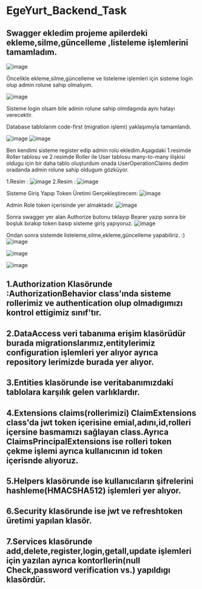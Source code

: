 # EgeYurt_Backend_Task
 ## Swagger ekledim projeme apilerdeki ekleme,silme,güncelleme ,listeleme işlemlerini tamamladım.
 ![image](https://github.com/ramazankucukkoc/EgeYurt_Backend_Task/assets/79471806/695cfaab-d542-4306-af79-1b2a6c92e190)

 Öncelikle ekleme,silme,güncelleme ve listeleme işlemleri için sisteme login olup admin rolune sahip olmalıyım.
 
 ![image](https://github.com/ramazankucukkoc/EgeYurt_Backend_Task/assets/79471806/1e671c0d-d492-4220-b4cc-757093460439)
 
 Sisteme login olsam bile admin rolune sahip olmdagında aynı hatayı verecektir.

 Database tablolarım code-first (migration işlemi) yaklaşımıyla tamamlandı.
 
 ![image](https://github.com/ramazankucukkoc/EgeYurt_Backend_Task/assets/79471806/f078836a-6a8e-46d3-9b56-f97676177502)
 ![image](https://github.com/ramazankucukkoc/EgeYurt_Backend_Task/assets/79471806/f87cc99a-985b-4f71-9ac2-6e231296992a)
 
 Ben kendimi sisteme register edip admin rolu ekledim.Aşagıdaki 1.resimde Roller tablosu ve 2.resimde Roller ile User tablosu many-to-many ilişkisi oldugu için bir daha tablo oluşturdum onada UserOperationClaims dedim oradanda admin rolune sahip oldugum gözküyor.

 1.Resim : ![image](https://github.com/ramazankucukkoc/EgeYurt_Backend_Task/assets/79471806/09cb0119-6ad4-483f-b1ac-859eb26da915)
 2.Resim : ![image](https://github.com/ramazankucukkoc/EgeYurt_Backend_Task/assets/79471806/872b453b-d531-4a64-b39c-f143597e4ce1)

 Sisteme Giriş Yapıp Token Üretimi Gerçekleştirecem:
 ![image](https://github.com/ramazankucukkoc/EgeYurt_Backend_Task/assets/79471806/a8e86009-fce5-4b35-b1ea-b12824c51438)
 
 Admin Role token içerisinde yer almaktadır.
 ![image](https://github.com/ramazankucukkoc/EgeYurt_Backend_Task/assets/79471806/770ca30c-0bca-4a5e-8df4-10e5f1d21adc)

 Sonra swagger yer alan Authorize butonu tıklayıp Bearer yazıp sonra bir boşluk bırakıp token basıp sisteme giriş yapıyoruz.
 ![image](https://github.com/ramazankucukkoc/EgeYurt_Backend_Task/assets/79471806/f6c5186a-de74-414e-bf0f-b9c39730a21f)

 Ondan sonra sistemde listeleme,silme,ekleme,güncelleme yapabiliriz. :)
 ![image](https://github.com/ramazankucukkoc/EgeYurt_Backend_Task/assets/79471806/98b16b7d-0669-49d9-91b7-c75308569fe4)

 ![image](https://github.com/ramazankucukkoc/EgeYurt_Backend_Task/assets/79471806/864f86b7-c5aa-447a-b931-2d60c712c55b)

 ![image](https://github.com/ramazankucukkoc/EgeYurt_Backend_Task/assets/79471806/cc6c27f9-9d0f-405b-9ae8-8d69c0b567c4)

 ## 1.Authorization Klasörunde :AuthorizationBehavior class'ında sisteme rollerimiz ve authentication olup olmadıgımızı kontrol ettigimiz sınıf'tır.
 ## 2.DataAccess veri tabanıma erişim klasörüdür burada migrationslarımız,entitylerimiz configuration işlemleri yer alıyor ayrıca repository lerimizde burada yer alıyor.
 ## 3.Entities klasörunde ise veritabanımızdaki tablolara karşılık gelen varlıklardır.
 ## 4.Extensions claims(rollerimizi) ClaimExtensions class'da jwt token içerisine emial,adını,id,rolleri içersine basmamızı sağlayan class.Ayrıca ClaimsPrincipalExtensions ise rolleri token çekme işlemi ayrıca kullanıcının id token içerisnde alıyoruz.
 ## 5.Helpers klasörunde ise kullanıcıların şifrelerini hashleme(HMACSHA512) işlemleri yer alıyor.
 ## 6.Security klasörunde ise jwt ve refreshtoken üretimi yapılan klasör.
 ## 7.Services klasörunde add,delete,register,login,getall,update işlemleri için yazılan ayrıca kontorllerin(null Check,password verification vs.) yapıldıgı klasördür.
 
 

